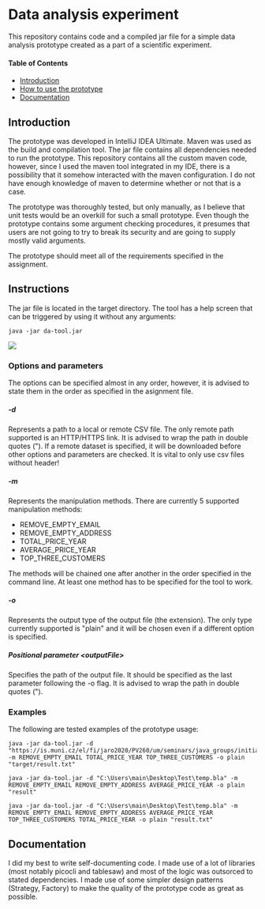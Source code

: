 # **Data analysis experiment**

This repository contains code and a compiled jar file for a simple data analysis prototype created as a part of a scientific experiment.

#### Table of Contents

- [Introduction](#introduction)
- [How to use the prototype](#instructions)
- [Documentation](#documentation)

## Introduction

The prototype was developed in IntelliJ IDEA Ultimate. Maven was used as the build and compilation tool. The jar file contains all dependencies needed to run the prototype. This repository contains all the custom maven code, however, since I used the maven tool integrated in my IDE, there is a possibility that it somehow interacted with the maven configuration. I do not have enough knowledge of maven to determine whether or not that is a case.

The prototype was thoroughly tested, but only manually, as I believe that unit tests would be an overkill for such a small prototype. Even though the prototype contains some argument checking procedures, it presumes that users are not going to try to break its security and are going to supply mostly valid arguments.

The prototype should meet all of the requirements specified in the assignment.

## Instructions

The jar file is located in the target directory. The tool has a help screen that can be triggered by using it without any arguments:
```
java -jar da-tool.jar
```
![](https://ctrlv.cz/shots/2020/08/02/56NS.png)

### Options and parameters

The options can be specified almost in any order, however, it is advised to state them in the order as specified in the asignment file.

##### -d

Represents a path to a local or remote CSV file. The only remote path supported is an HTTP/HTTPS link. It is advised to wrap the path in double quotes ("). If a remote dataset is specified, it will be downloaded before other options and parameters are checked. It is vital to only use csv files without header!

##### -m

Represents the manipulation methods. There are currently 5 supported manipulation methods:
- REMOVE_EMPTY_EMAIL
- REMOVE_EMPTY_ADDRESS 
- TOTAL_PRICE_YEAR 
- AVERAGE_PRICE_YEAR 
- TOP_THREE_CUSTOMERS

The methods will be chained one after another in the order specified in the command line. At least one method has to be specified for the tool to work.

##### -o

Represents the output type of the output file (the extension). The only type currently supported is "plain" and it will be chosen even if a different option is specified.

##### Positional parameter \<outputFile\>

Specifies the path of the output file. It should be specified as the last parameter following the -o flag. It is advised to wrap the path in double quotes (").

### Examples

The following are tested examples of the prototype usage:

```
java -jar da-tool.jar -d "https://is.muni.cz/el/fi/jaro2020/PV260/um/seminars/java_groups/initial_assignment/orders_data.csv" -m REMOVE_EMPTY_EMAIL TOTAL_PRICE_YEAR TOP_THREE_CUSTOMERS -o plain "target/result.txt"
```
```
java -jar da-tool.jar -d "C:\Users\main\Desktop\Test\temp.bla" -m REMOVE_EMPTY_EMAIL REMOVE_EMPTY_ADDRESS AVERAGE_PRICE_YEAR -o plain "result"
```
```
java -jar da-tool.jar -d "C:\Users\main\Desktop\Test\temp.bla" -m REMOVE_EMPTY_EMAIL REMOVE_EMPTY_ADDRESS AVERAGE_PRICE_YEAR TOP_THREE_CUSTOMERS TOTAL_PRICE_YEAR -o plain "result.txt"
```

## Documentation

I did my best to write self-documenting code. I made use of a lot of libraries (most notably picocli and tablesaw) and most of the logic was outsorced to stated dependencies. I made use of some simpler design patterns (Strategy, Factory) to make the quality of the prototype code as great as possible.
